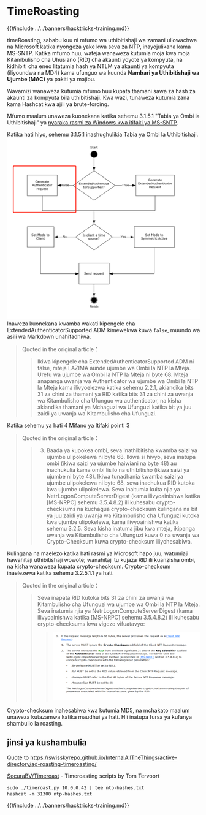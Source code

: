 # TimeRoasting

{{#include ../../banners/hacktricks-training.md}}

timeRoasting, sababu kuu ni mfumo wa uthibitishaji wa zamani uliowachwa na Microsoft katika nyongeza yake kwa seva za NTP, inayojulikana kama MS-SNTP. Katika mfumo huu, wateja wanaweza kutumia moja kwa moja Kitambulisho cha Uhusiano (RID) cha akaunti yoyote ya kompyuta, na kidhibiti cha eneo litatumia hash ya NTLM ya akaunti ya kompyuta (iliyoundwa na MD4) kama ufunguo wa kuunda **Nambari ya Uthibitishaji wa Ujumbe (MAC)** ya pakiti ya majibu.

Wavamizi wanaweza kutumia mfumo huu kupata thamani sawa za hash za akaunti za kompyuta bila uthibitishaji. Kwa wazi, tunaweza kutumia zana kama Hashcat kwa ajili ya brute-forcing.

Mfumo maalum unaweza kuonekana katika sehemu 3.1.5.1 "Tabia ya Ombi la Uthibitishaji" ya [nyaraka rasmi za Windows kwa itifaki ya MS-SNTP](https://winprotocoldoc.z19.web.core.windows.net/MS-SNTP/%5bMS-SNTP%5d.pdf).

Katika hati hiyo, sehemu 3.1.5.1 inashughulikia Tabia ya Ombi la Uthibitishaji.
![](../../images/Pasted%20image%2020250709114508.png)
Inaweza kuonekana kwamba wakati kipengele cha ExtendedAuthenticatorSupported ADM kimewekwa kuwa `false`, muundo wa asili wa Markdown unahifadhiwa.

>Quoted in the original article：
>>Ikiwa kipengele cha ExtendedAuthenticatorSupported ADM ni false, mteja LAZIMA aunde ujumbe wa Ombi la NTP la Mteja. Urefu wa ujumbe wa Ombi la NTP la Mteja ni byte 68. Mteja anapanga uwanja wa Authenticator wa ujumbe wa Ombi la NTP la Mteja kama ilivyoelezwa katika sehemu 2.2.1, akiandika bits 31 za chini za thamani ya RID katika bits 31 za chini za uwanja wa Kitambulisho cha Ufunguo wa authenticator, na kisha akiandika thamani ya Mchaguzi wa Ufunguzi katika bit ya juu zaidi ya uwanja wa Kitambulisho cha Ufunguzi.

Katika sehemu ya hati 4 Mifano ya Itifaki pointi 3

>Quoted in the original article：
>>3. Baada ya kupokea ombi, seva inathibitisha kwamba saizi ya ujumbe ulipokelewa ni byte 68. Ikiwa si hivyo, seva inatupa ombi (ikiwa saizi ya ujumbe haiwiani na byte 48) au inachukulia kama ombi lisilo na uthibitisho (ikiwa saizi ya ujumbe ni byte 48). Ikiwa tunadhania kwamba saizi ya ujumbe ulipokelewa ni byte 68, seva inachukua RID kutoka kwa ujumbe ulipokelewa. Seva inaitumia kuita njia ya NetrLogonComputeServerDigest (kama ilivyoainishwa katika [MS-NRPC] sehemu 3.5.4.8.2) ili kuhesabu crypto-checksums na kuchagua crypto-checksum kulingana na bit ya juu zaidi ya uwanja wa Kitambulisho cha Ufunguzi kutoka kwa ujumbe ulipokelewa, kama ilivyoainishwa katika sehemu 3.2.5. Seva kisha inatuma jibu kwa mteja, ikipanga uwanja wa Kitambulisho cha Ufunguzi kuwa 0 na uwanja wa Crypto-Checksum kuwa crypto-checksum iliyohesabiwa.

Kulingana na maelezo katika hati rasmi ya Microsoft hapo juu, watumiaji hawahitaji uthibitishaji wowote; wanahitaji tu kujaza RID ili kuanzisha ombi, na kisha wanaweza kupata crypto-checksum. Crypto-checksum inaelezewa katika sehemu 3.2.5.1.1 ya hati.

>Quoted in the original article：
>>Seva inapata RID kutoka bits 31 za chini za uwanja wa Kitambulisho cha Ufunguzi wa ujumbe wa Ombi la NTP la Mteja. Seva inatumia njia ya NetrLogonComputeServerDigest (kama ilivyoainishwa katika [MS-NRPC] sehemu 3.5.4.8.2) ili kuhesabu crypto-checksums kwa vigezo vifuatavyo:
>>>![](../../images/Pasted%20image%2020250709115757.png)

Crypto-checksum inahesabiwa kwa kutumia MD5, na mchakato maalum unaweza kutazamwa katika maudhui ya hati. Hii inatupa fursa ya kufanya shambulio la roasting.

## jinsi ya kushambulia

Quote to https://swisskyrepo.github.io/InternalAllTheThings/active-directory/ad-roasting-timeroasting/

[SecuraBV/Timeroast](https://github.com/SecuraBV/Timeroast) - Timeroasting scripts by Tom Tervoort
```
sudo ./timeroast.py 10.0.0.42 | tee ntp-hashes.txt
hashcat -m 31300 ntp-hashes.txt
```
{{#include ../../banners/hacktricks-training.md}}
